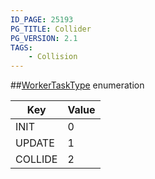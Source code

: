 ```yaml
---
ID_PAGE: 25193
PG_TITLE: Collider
PG_VERSION: 2.1
TAGS:
    - Collision
---
```

##[WorkerTaskType](/classes/2.5/WorkerTaskType) enumeration

Key | Value
---|---
INIT | 0
UPDATE | 1
COLLIDE | 2


